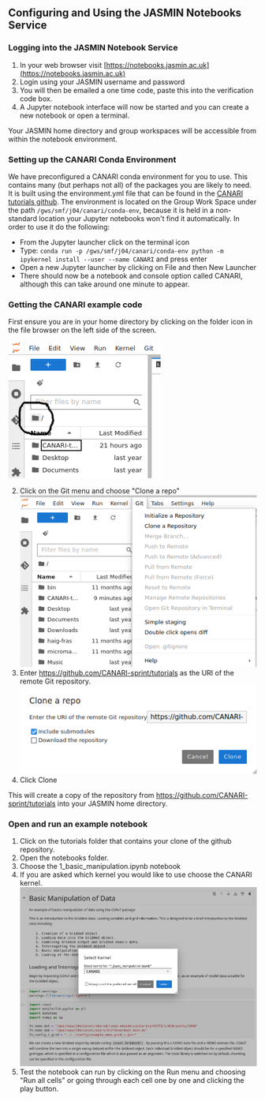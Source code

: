 ## Configuring and Using the JASMIN Notebooks Service

### Logging into the JASMIN Notebook Service

1. In your web browser visit [https://notebooks.jasmin.ac.uk](https://notebooks.jasmin.ac.uk)
2. Login using your JASMIN username and password
3. You will then be emailed a one time code, paste this into the verification code box.
4. A Jupyter notebook interface will now be started and you can create a new notebook or open a terminal.
   
Your JASMIN home directory and group workspaces will be accessible from within the notebook environment.

### Setting up the CANARI Conda Environment
We have preconfigured a CANARI conda environment for you to use. This contains many (but perhaps not all) of the packages you are likely to need. It is built using the environment.yml file that can be found in the [CANARI tutorials github](https://github.com/CANARI-sprint/tutorials/blob/main/environment.yml). The environment is located on the Group Work Space under the path `/gws/smf/j04/canari/conda-env`, because it is held in a non-standard location your Jupyter notebooks won't find it automatically. In order to use it do the following:
* From the Jupyter launcher click on the terminal icon
* Type: `conda run -p /gws/smf/j04/canari/conda-env python -m ipykernel install --user --name CANARI` and press enter
* Open a new Jupyter launcher by clicking on File and then New Launcher
* There should now be a notebook and console option called CANARI, although this can take around one minute to appear.

### Getting the CANARI example code
First ensure you are in your home directory by clicking on the folder icon in the file browser on the left side of the screen. 

![Screenshot of the Jupyter home directory icon](assets/jupyter-homefolder.png)

2. Click on the Git menu and choose "Clone a repo" ![Screenshot of the Jupyter Git Menu](assets/jupyter-git-menu.png)
3. Enter https://github.com/CANARI-sprint/tutorials as the URI of the remote Git repository. ![Screenshot of entering the URI](assets/jupyter-git-repo-uri.png)
4. Click Clone

This will create a copy of the repository from https://github.com/CANARI-sprint/tutorials into your JASMIN home directory.

### Open and run an example notebook
1. Click on the tutorials folder that contains your clone of the github repository. 
2. Open the notebooks folder.
3. Choose the 1_basic_manipulation.ipynb notebook 
4. If you are asked which kernel you would like to use choose the CANARI kernel. ![Jupyter kernel choice screen](assets/jupyter-kernel-choice-2.png)
5. Test the notebook can run by clicking on the Run menu and choosing "Run all cells" or going through each cell one by one and clicking the play button. 

